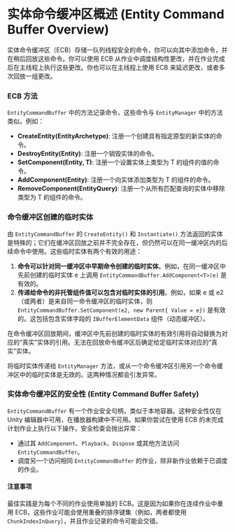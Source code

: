 # 实体命令缓冲区概述 (Entity Command Buffer Overview)

实体命令缓冲区（ECB）存储一队列线程安全的命令，你可以向其中添加命令，并在稍后回放这些命令。你可以使用 ECB 从作业中调度结构性更改，并在作业完成后在主线程上执行这些更改。你也可以在主线程上使用 ECB 来延迟更改，或者多次回放一组更改。

### ECB 方法

`EntityCommandBuffer` 中的方法记录命令，这些命令与 `EntityManager` 中的方法类似。例如：

* **CreateEntity(EntityArchetype)**: 注册一个创建具有指定原型的新实体的命令。
* **DestroyEntity(Entity)**: 注册一个销毁实体的命令。
* **SetComponent(Entity, T)**: 注册一个设置实体上类型为 T 的组件的值的命令。
* **AddComponent(Entity)**: 注册一个向实体添加类型为 T 的组件的命令。
* **RemoveComponent(EntityQuery)**: 注册一个从所有匹配查询的实体中移除类型为 T 的组件的命令。

### 命令缓冲区创建的临时实体

由 `EntityCommandBuffer` 的 `CreateEntity()` 和 `Instantiate()` 方法返回的实体是特殊的；它们在缓冲区回放之前并不完全存在，但仍然可以在同一缓冲区内的后续命令中使用。这些临时实体有两个有效的用途：

1. **命令可以针对同一缓冲区中早期命令创建的临时实体**。例如，在同一缓冲区中先前创建的临时实体 e 上调用 `EntityCommandBuffer.AddComponent<T>(e)` 是有效的。
2. **传递给命令的非托管组件值可以包含对临时实体的引用**。例如，如果 e 或 e2（或两者）是来自同一命令缓冲区的临时实体，则 `EntityCommandBuffer.SetComponent(e2, new Parent{ Value = e})` 是有效的。这包括包含实体字段的 `IBufferElementData` 组件（动态缓冲区）。

在命令缓冲区回放期间，缓冲区中先前创建的临时实体的有效引用将自动替换为对应的“真实”实体的引用。无法在回放命令缓冲区后确定给定临时实体对应的“真实”实体。

将临时实体传递给 `EntityManager` 方法，或从一个命令缓冲区引用另一个命令缓冲区中的临时实体是无效的。这两种情况都会引发异常。

### 实体命令缓冲区的安全性 (Entity Command Buffer Safety)

`EntityCommandBuffer` 有一个作业安全句柄，类似于本地容器。这种安全性仅在 Unity 编辑器中可用，在播放器构建中不可用。如果你尝试在使用 ECB 的未完成计划作业上执行以下操作，安全检查会抛出异常：

* 通过其 `AddComponent`、`Playback`、`Dispose` 或其他方法访问 `EntityCommandBuffer`。
* 调度另一个访问相同 `EntityCommandBuffer` 的作业，除非新作业依赖于已调度的作业。

#### 注意事项

最佳实践是为每个不同的作业使用单独的 ECB。这是因为如果你在连续作业中重用 ECB，这些作业可能会使用重叠的排序键集（例如，两者都使用 `ChunkIndexInQuery`），并且作业记录的命令可能会交错。
